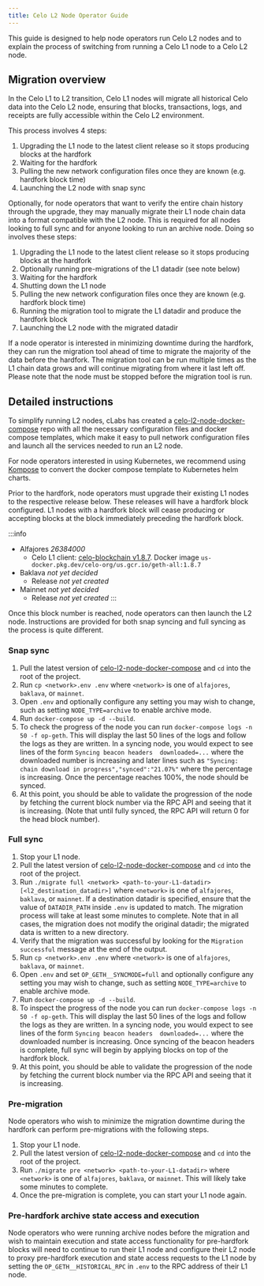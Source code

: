 ```yaml
---
title: Celo L2 Node Operator Guide
---
```


This guide is designed to help node operators run Celo L2 nodes and to explain
the process of switching from running a Celo L1 node to a Celo L2 node.

## Migration overview

In the Celo L1 to L2 transition, Celo L1 nodes will migrate all historical Celo
data into the Celo L2 node, ensuring that blocks, transactions, logs, and
receipts are fully accessible within the Celo L2 environment.

This process involves 4 steps:


1. Upgrading the L1 node to the latest client release so it stops producing blocks
   at the hardfork
2. Waiting for the hardfork
3. Pulling the new network configuration files once they are known (e.g. hardfork block time)
4. Launching the L2 node with snap sync

Optionally, for node operators that want to verify the entire chain history
through the upgrade, they may manually migrate their L1 node chain data into a
format compatible with the L2 node. This is required for all nodes looking to full
sync and for anyone looking to run an archive node. Doing
so involves these steps:

1. Upgrading the L1 node to the latest client release so it stops producing blocks
   at the hardfork
2. Optionally running pre-migrations of the L1 datadir (see note below)
2. Waiting for the hardfork
3. Shutting down the L1 node
5. Pulling the new network configuration files once they are known (e.g. hardfork block time)
6. Running the migration tool to migrate the L1 datadir and produce the hardfork block
7. Launching the L2 node with the migrated datadir

If a node operator is interested in minimizing downtime during the hardfork,
they can run the migration tool ahead of time to migrate the majority of the
data before the hardfork. The migration tool can be run multiple times as the L1
chain data grows and will continue migrating from where it last left off.
Please note that the node must be stopped before the migration tool is run. 

## Detailed instructions

To simplify running L2 nodes, cLabs has created a
[celo-l2-node-docker-compose](https://github.com/celo-org/celo-l2-node-docker-compose)
repo with all the necessary configuration files and docker compose templates,
which make it easy to pull network configuration files and launch all the
services needed to run an L2 node.

For node operators interested in using Kubernetes, we recommend using
[Kompose](https://kompose.io) to convert the docker compose template to
Kubernetes helm charts.

Prior to the hardfork, node operators must upgrade their existing L1
nodes to the respective release below. These releases will have a
hardfork block configured. L1 nodes with a hardfork block will cease
producing or accepting blocks at the block immediately preceding the hardfork
block.


:::info
* Alfajores *26384000*
  * Celo L1 client: [celo-blockchain v1.8.7](https://github.com/celo-org/celo-blockchain/releases/tag/v1.8.7). Docker image `us-docker.pkg.dev/celo-org/us.gcr.io/geth-all:1.8.7`
* Baklava *not yet decided*
  * Release *not yet created*
* Mainnet *not yet decided*
  * Release *not yet created*
:::

Once this block number is reached, node operators can then launch the L2 node. Instructions are
provided for both snap syncing and full syncing as the process is quite different.

### Snap sync

1. Pull the latest version of
   [celo-l2-node-docker-compose](https://github.com/celo-org/celo-l2-node-docker-compose)
   and `cd` into the root of the project.
2. Run `cp <network>.env .env` where `<network>` is one of `alfajores`,
   `baklava`, or `mainnet`.
3. Open `.env` and optionally configure any setting you may wish to change, such as setting `NODE_TYPE=archive` to enable archive mode.
4. Run `docker-compose up -d --build`.
5. To check the progress of the node you can run `docker-compose logs -n 50 -f
   op-geth`. This will display the last 50 lines of the logs and follow the logs
   as they are written. In a syncing node, you would expect to see lines of the
   form `Syncing beacon headers  downloaded=...` where the downloaded number is
   increasing and later lines such as `"Syncing: chain download in
   progress","synced":"21.07%"` where the percentage is increasing. Once the
   percentage reaches 100%, the node should be synced.
6. At this point, you should be able to validate the progression of the node by
   fetching the current block number via the RPC API and seeing that it is
   increasing. (Note that until fully synced, the RPC API will return 0 for the
   head block number).

### Full sync

1. Stop your L1 node.
2. Pull the latest version of
   [celo-l2-node-docker-compose](https://github.com/celo-org/celo-l2-node-docker-compose) and `cd`
   into the root of the project.
3. Run `./migrate full <network> <path-to-your-L1-datadir> [<l2_destination_datadir>]` where
   `<network>` is one of `alfajores`, `baklava`, or `mainnet`. If a destination datadir is specified,
   ensure that the value of `DATADIR_PATH` inside `.env` is updated to match. The migration process
   will take at least some minutes to complete. Note that in all cases, the migration does not modify
   the original datadir; the migrated data is written to a new directory.
4. Verify that the migration was successful by looking for the `Migration successful` message at the
   end of the output.
5. Run `cp <network>.env .env` where `<network>` is one of `alfajores`, `baklava`, or `mainnet`.
6. Open `.env` and set `OP_GETH__SYNCMODE=full` and optionally configure any setting you may wish to
   change, such as setting `NODE_TYPE=archive` to enable archive mode.
7. Run `docker-compose up -d --build`.
8. To inspect the progress of the node you can run `docker-compose logs -n 50 -f op-geth`. This will
   display the last 50 lines of the logs and follow the logs as they are written. In a syncing node,
   you would expect to see lines of the form `Syncing beacon headers  downloaded=...` where the
   downloaded number is increasing. Once syncing of the beacon headers is complete, full sync will
   begin by applying blocks on top of the hardfork block.
9. At this point, you should be able to validate the progression of the node by fetching the current
   block number via the RPC API and seeing that it is increasing.

### Pre-migration

Node operators who wish to minimize the migration downtime during the hardfork can perform pre-migrations with the following steps.

1. Stop your L1 node.
2. Pull the latest version of
   [celo-l2-node-docker-compose](https://github.com/celo-org/celo-l2-node-docker-compose) and `cd`
   into the root of the project.
3. Run `./migrate pre <network> <path-to-your-L1-datadir>` where `<network>` is one of `alfajores`, `baklava`, or `mainnet`. This will likely take some minutes to complete.
4. Once the pre-migration is complete, you can start your L1 node again.

### Pre-hardfork archive state access and execution

Node operators who were running archive nodes before the migration and wish to maintain execution
and state access functionality for pre-hardfork blocks will need to continue to run their L1 node
and configure their L2 node to proxy pre-hardfork execution and state access requests to the L1 node
by setting the `OP_GETH__HISTORICAL_RPC` in `.env` to the RPC address of their L1 node.
